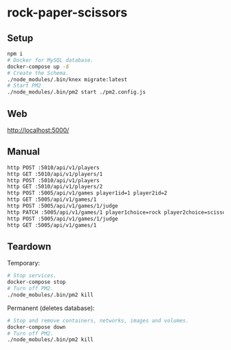 # rock-paper-scissors

## Setup

```bash
npm i
# Docker for MySQL database.
docker-compose up -d
# Create the Schema.
./node_modules/.bin/knex migrate:latest
# Start PM2
./node_modules/.bin/pm2 start ./pm2.config.js
```

## Web

[http://localhost:5000/]()

## Manual

```bash
http POST :5010/api/v1/players
http GET :5010/api/v1/players/1
http POST :5010/api/v1/players
http GET :5010/api/v1/players/2
http POST :5005/api/v1/games player1id=1 player2id=2
http GET :5005/api/v1/games/1
http POST :5005/api/v1/games/1/judge
http PATCH :5005/api/v1/games/1 player1choice=rock player2choice=scissors
http POST :5005/api/v1/games/1/judge
http GET :5005/api/v1/games/1
```

## Teardown

Temporary:

```bash
# Stop services.
docker-compose stop
# Turn off PM2.
./node_mobules/.bin/pm2 kill
```

Permanent (deletes database):

```bash
# Stop and remove containers, networks, images and volumes.
docker-compose down
# Turn off PM2.
./node_mobules/.bin/pm2 kill
```

